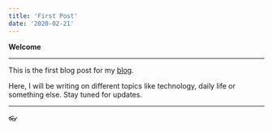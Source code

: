 ```yaml
---
title: 'First Post'
date: '2020-02-21'
---
```


**Welcome**

---

This is the first blog post for my [blog](https://www.adehade.tech/blog/).

Here, I will be writing on different topics like technology, daily life or something else. Stay tuned for updates.

---

:eyeglasses: